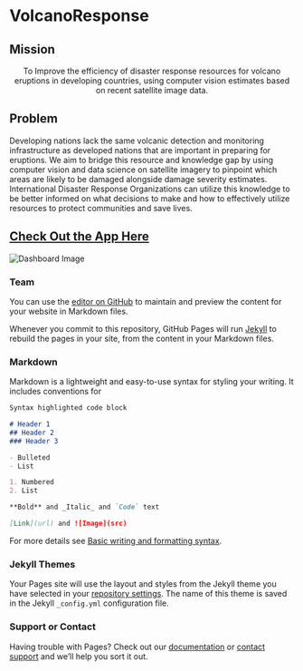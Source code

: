 # VolcanoResponse

## Mission

<p align="center">To Improve the efficiency of disaster response resources for volcano eruptions in developing countries, using computer vision estimates based on recent satellite image data.</p>

## Problem

Developing nations lack the same volcanic detection and monitoring infrastructure as developed nations that are important in preparing for eruptions. We aim to bridge this resource and knowledge gap by using computer vision and data science on satellite imagery to pinpoint which areas are likely to be damaged alongside damage severity estimates. International Disaster Response Organizations can utilize this knowledge to be better informed on what decisions to make and how to effectively utilize resources to protect communities and save lives.

## [Check Out the App Here](url)

![Dashboard Image](src)

### Team


You can use the [editor on GitHub](https://github.com/mackzlee/volcanic-disaster-recovery/edit/gh-pages/index.md) to maintain and preview the content for your website in Markdown files.

Whenever you commit to this repository, GitHub Pages will run [Jekyll](https://jekyllrb.com/) to rebuild the pages in your site, from the content in your Markdown files.

### Markdown

Markdown is a lightweight and easy-to-use syntax for styling your writing. It includes conventions for

```markdown
Syntax highlighted code block

# Header 1
## Header 2
### Header 3

- Bulleted
- List

1. Numbered
2. List

**Bold** and _Italic_ and `Code` text

[Link](url) and ![Image](src)
```

For more details see [Basic writing and formatting syntax](https://docs.github.com/en/github/writing-on-github/getting-started-with-writing-and-formatting-on-github/basic-writing-and-formatting-syntax).

### Jekyll Themes

Your Pages site will use the layout and styles from the Jekyll theme you have selected in your [repository settings](https://github.com/mackzlee/volcanic-disaster-recovery/settings/pages). The name of this theme is saved in the Jekyll `_config.yml` configuration file.

### Support or Contact

Having trouble with Pages? Check out our [documentation](https://docs.github.com/categories/github-pages-basics/) or [contact support](https://support.github.com/contact) and we’ll help you sort it out.
